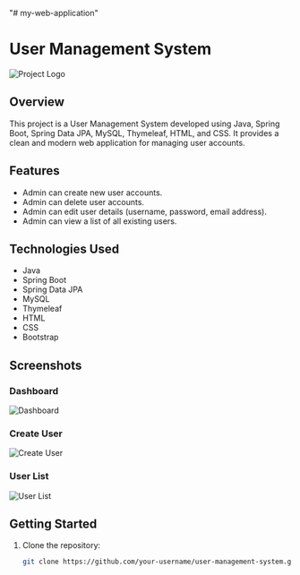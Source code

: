 "# my-web-application" 
# User Management System

![Project Logo](link_to_logo_image)

## Overview

This project is a User Management System developed using Java, Spring Boot, Spring Data JPA, MySQL, Thymeleaf, HTML, and CSS. It provides a clean and modern web application for managing user accounts.

## Features

- Admin can create new user accounts.
- Admin can delete user accounts.
- Admin can edit user details (username, password, email address).
- Admin can view a list of all existing users.

## Technologies Used

- Java
- Spring Boot
- Spring Data JPA
- MySQL
- Thymeleaf
- HTML
- CSS
- Bootstrap

## Screenshots

### Dashboard
![Dashboard](link_to_dashboard_image)

### Create User
![Create User](link_to_create_user_image)

### User List
![User List](link_to_user_list_image)

## Getting Started

1. Clone the repository:

   ```bash
   git clone https://github.com/your-username/user-management-system.git

